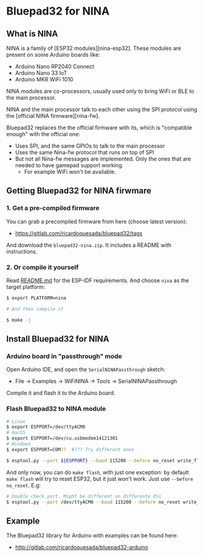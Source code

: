 # Bluepad32 for NINA

## What is NINA

NINA is a family of [ESP32 modules][nina-esp32].
These modules are present on some Arduino boards like:

- Arduino Nano RP2040 Connect
- Arduino Nano 33 IoT
- Arduino MKR WiFi 1010

NINA modules are co-processors, usually used only to bring WiFi or BLE to the main processor.

NINA and the main processor talk to each other using the SPI protocol using the [official NINA firmware][nina-fw].

Bluepad32 replaces the the official firmware with its, which is "compatible enough" with the official one:

- Uses SPI, and the same GPIOs to talk to the main processor
- Uses the same Nina-fw protocol that runs on top of SPI
- But not all Nina-fw messages are implemented. Only the ones that are needed
  to have gamepad support working.
  - For example WiFi won't be available.

[adafruit]: https://www.adafruit.com
[airlift-esp32]: https://www.adafruit.com/product/4201

## Getting Bluepad32 for NINA firwmare

### 1. Get a pre-compiled firmware

You can grab a precompiled firmware from here (choose latest version):

* https://gitlab.com/ricardoquesada/bluepad32/tags

And download the `bluepad32-nina.zip`. It includes a README with instructions.

### 2. Or compile it yourself

Read [README.md][readme] for the ESP-IDF requirements. And choose `nina` as
the target platform:

```sh
$ export PLATFORM=nina

# And then compile it

$ make -j
```

[readme]: https://gitlab.com/ricardoquesada/bluepad32/-/blob/master/README.md

## Install Bluepad32 for NINA

### Arduino board in "passthrough" mode

Open Arduino IDE, and open the `SerialNINAPassthrough` sketch:

- File -> Examples -> WiFiNINA -> Tools -> SerialNINAPassthrough

Compile it and flash it to the Arduino board.

### Flash Bluepad32 to NINA module

```sh
# Linux
$ export ESPPORT=/dev/ttyACM0
# macOS
$ export ESPPORT=/dev/cu.usbmodem14121301
# Windows
$ export ESPPORT=COM??  #??? Try different ones

$ esptool.py --port ${ESPPORT} --baud 115200 --before no_reset write_flash 0x0000 bluepad32-nina-full.bin
```

And only now, you can do `make flash`, with just one exception: by default
`make flash` will try to reset ESP32, but it just won't work. Just use
`--before no_reset`. E.g:

```sh
# Double check port. Might be different on differente OSs
$ esptool.py --port /dev/ttyACM0 --baud 115200 --before no_reset write_flash 0x1000 ./build/bootloader/bootloader.bin 0x10000 ./build/bluepad32-airlift.bin 0x8000 ./build/partitions_singleapp.bin
```

## Example

The Bluepad32 library for Arduino with examples can be found here:

* http://gitlab.com/ricardoquesada/bluepad32-arduino

